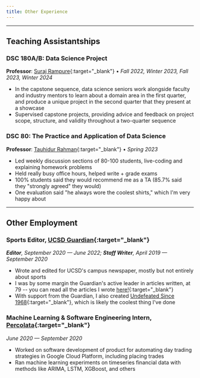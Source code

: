 ```yaml
---
title: Other Experience
---
```


---

## Teaching Assistantships

### DSC 180A/B: Data Science Project

**Professor**: [Suraj Rampure](https://rampure.org){:target="_blank"} • *Fall 2022, Winter 2023, Fall 2023, Winter 2024*

- In the capstone sequence, data science seniors work alongside faculty and industry mentors to learn about a domain area in the first quarter, and produce a unique project in the second quarter that they present at a showcase
- Supervised capstone projects, providing advice and feedback on project scope, structure, and validity throughout a two-quarter sequence

### DSC 80: The Practice and Application of Data Science

**Professor**: [Tauhidur Rahman](https://www.tauhidurrahman.com/){:target="_blank"} • *Spring 2023*

- Led weekly discussion sections of 80-100 students, live-coding and explaining homework problems
- Held really busy office hours, helped write + grade exams
- 100% students said they would recommend me as a TA (85.7% said they "strongly agreed" they would)
- One evaluation said "he always wore the coolest shirts," which I'm very happy about

---

## Other Employment

### Sports Editor, [UCSD Guardian](https://ucsdguardian.org/){:target="_blank"}

***Editor**, September 2020 — June 2022; **Staff Writer**, April 2019 — September 2020*

- Wrote and edited for UCSD's campus newspaper, mostly but not entirely about sports
- I was by some margin the Guardian's active leader in articles written, at 79 -- you can read all the articles I wrote [here!](https://ucsdguardian.org/staff_name/praveen-nair/){:target="_blank"}
- With support from the Guardian, I also created [Undefeated Since 1968](/fun){:target="_blank"}, which is likely the coolest thing I've done

### Machine Learning & Software Engineering Intern, [Percolata](https://www.percolata.com/){:target="_blank"}

*June 2020 — September 2020*

- Worked on software development of product for automating day trading strategies in Google Cloud Platform, including placing trades
- Ran machine learning experiments on timeseries financial data with methods like ARIMA, LSTM, XGBoost, and others